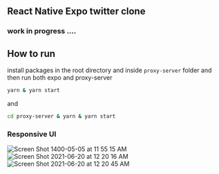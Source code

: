 

## React Native Expo twitter clone
###  work in progress ....

## How to run

install packages in the root directory and inside `proxy-server` folder
and then run both expo and proxy-server
```bash
yarn & yarn start
```
and 
```bash
cd proxy-server & yarn & yarn start
```


### Responsive UI

![Screen Shot 1400-05-05 at 11 55 15 AM](https://user-images.githubusercontent.com/46188784/127113413-8eebd5a0-7301-4ece-b2aa-fdc8aa5ac6ea.png)
![Screen Shot 2021-06-20 at 12 20 16 AM](https://user-images.githubusercontent.com/46188784/122653960-8f396880-d15d-11eb-8fb0-738726bf198f.png)
![Screen Shot 2021-06-20 at 12 20 45 AM](https://user-images.githubusercontent.com/46188784/122653965-9a8c9400-d15d-11eb-82a0-10a890148f90.png)


